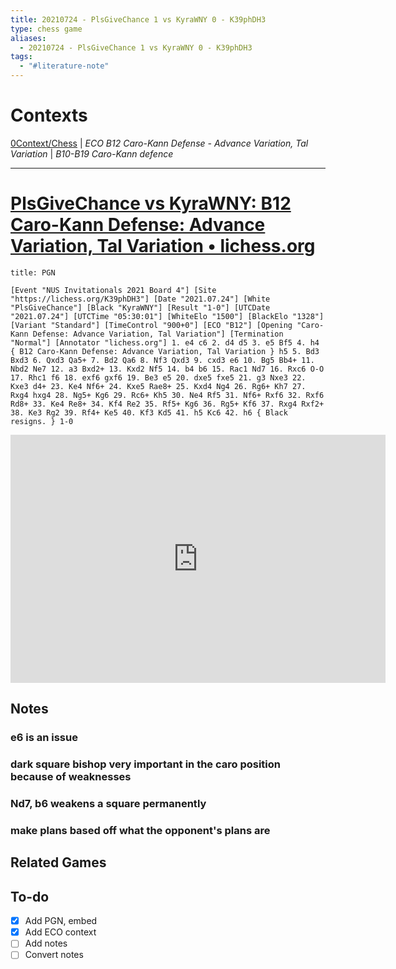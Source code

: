 ```yaml
---
title: 20210724 - PlsGiveChance 1 vs KyraWNY 0 - K39phDH3
type: chess game
aliases:
  - 20210724 - PlsGiveChance 1 vs KyraWNY 0 - K39phDH3
tags:
  - "#literature-note"
---
```


# Contexts

[0Context/Chess](0Context/Chess.md) | *ECO B12 Caro-Kann Defense - Advance Variation, Tal Variation* | *B10-B19 Caro-Kann defence*

---

# [PlsGiveChance vs KyraWNY: B12 Caro-Kann Defense: Advance Variation, Tal Variation • lichess.org](https://lichess.org/K39phDH3)

````ad-example
title: PGN

[Event "NUS Invitationals 2021 Board 4"] [Site "https://lichess.org/K39phDH3"] [Date "2021.07.24"] [White "PlsGiveChance"] [Black "KyraWNY"] [Result "1-0"] [UTCDate "2021.07.24"] [UTCTime "05:30:01"] [WhiteElo "1500"] [BlackElo "1328"] [Variant "Standard"] [TimeControl "900+0"] [ECO "B12"] [Opening "Caro-Kann Defense: Advance Variation, Tal Variation"] [Termination "Normal"] [Annotator "lichess.org"] 1. e4 c6 2. d4 d5 3. e5 Bf5 4. h4 { B12 Caro-Kann Defense: Advance Variation, Tal Variation } h5 5. Bd3 Bxd3 6. Qxd3 Qa5+ 7. Bd2 Qa6 8. Nf3 Qxd3 9. cxd3 e6 10. Bg5 Bb4+ 11. Nbd2 Ne7 12. a3 Bxd2+ 13. Kxd2 Nf5 14. b4 b6 15. Rac1 Nd7 16. Rxc6 O-O 17. Rhc1 f6 18. exf6 gxf6 19. Be3 e5 20. dxe5 fxe5 21. g3 Nxe3 22. Kxe3 d4+ 23. Ke4 Nf6+ 24. Kxe5 Rae8+ 25. Kxd4 Ng4 26. Rg6+ Kh7 27. Rxg4 hxg4 28. Ng5+ Kg6 29. Rc6+ Kh5 30. Ne4 Rf5 31. Nf6+ Rxf6 32. Rxf6 Rd8+ 33. Ke4 Re8+ 34. Kf4 Re2 35. Rf5+ Kg6 36. Rg5+ Kf6 37. Rxg4 Rxf2+ 38. Ke3 Rg2 39. Rf4+ Ke5 40. Kf3 Kd5 41. h5 Kc6 42. h6 { Black resigns. } 1-0
````

<iframe src="https://lichess.org/embed/K39phDH3?theme=newspaper&bg=auto" width=600 height=397 frameborder=0></iframe>

## Notes

### e6 is an issue

### dark square bishop very important in the caro position because of weaknesses

### Nd7, b6 weakens a square permanently

### make plans based off what the opponent's plans are

## Related Games

## To-do

* [x] Add PGN, embed
* [x] Add ECO context
* [ ] Add notes
* [ ] Convert notes
